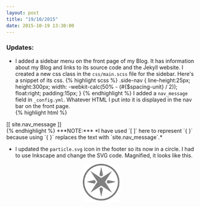 ```yaml
---
layout: post
title: "19/10/2015"
date: 2015-10-19 13:30:00
---
```

### Updates:
* I added a sidebar menu on the front page of my Blog.  It has information about my Blog and links to its source code and the Jekyll website.  I created a new css class in the `css/main.scss` file for the sidebar.  Here's a snippet of its css.
{% highlight scss %}
.side-nav {
    line-height:25px;
    height:300px;
    width: -webkit-calc(50% - (#{$spacing-unit} / 2));
    float:right;
    padding:15px;
}
{% endhighlight %}
I added a `nav_message` field in `_config.yml`.  Whatever HTML I put into it is displayed in the nav bar on the front page.  
{% highlight html %}
<nav class="side-nav">
[[ site.nav_message ]]
</nav>
{% endhighlight %}
***NOTE:*** *I have used `[ ]` here to represent `{ }` because using `{ }` replaces the text with `site.nav_message`.*


* I updated the `particle.svg` icon in the footer so its now in a circle.  I had to use Inkscape and change the SVG code.  Magnified, it looks like this.
<center><img src="/particle.svg" width="100px" height="100px"></center>

